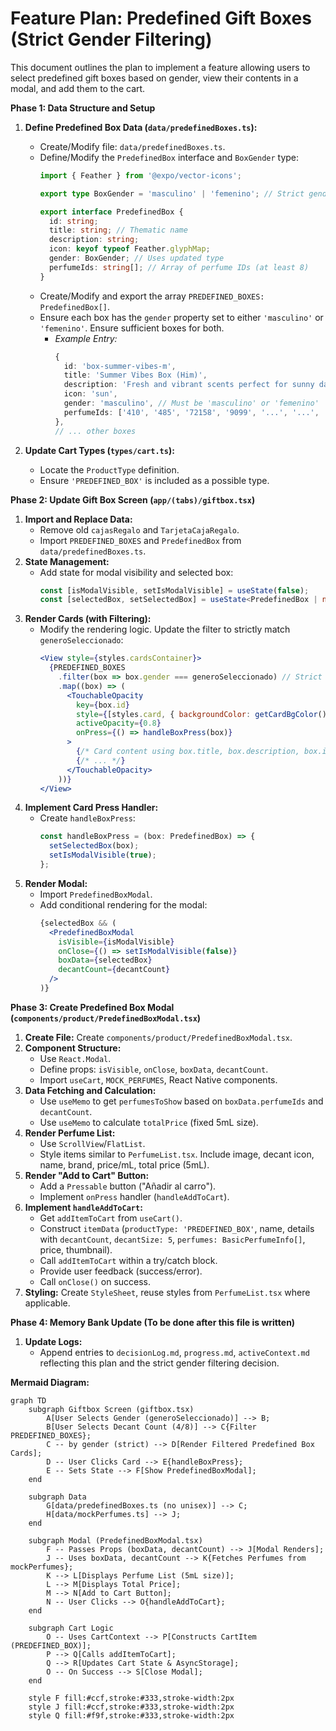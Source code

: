 # Feature Plan: Predefined Gift Boxes (Strict Gender Filtering)

This document outlines the plan to implement a feature allowing users to select predefined gift boxes based on gender, view their contents in a modal, and add them to the cart.

**Phase 1: Data Structure and Setup**

1.  **Define Predefined Box Data (`data/predefinedBoxes.ts`):**
    *   Create/Modify file: `data/predefinedBoxes.ts`.
    *   Define/Modify the `PredefinedBox` interface and `BoxGender` type:
        ```typescript
        import { Feather } from '@expo/vector-icons';

        export type BoxGender = 'masculino' | 'femenino'; // Strict gender type

        export interface PredefinedBox {
          id: string;
          title: string; // Thematic name
          description: string;
          icon: keyof typeof Feather.glyphMap;
          gender: BoxGender; // Uses updated type
          perfumeIds: string[]; // Array of perfume IDs (at least 8)
        }
        ```
    *   Create/Modify and export the array `PREDEFINED_BOXES: PredefinedBox[]`.
    *   Ensure each box has the `gender` property set to either `'masculino'` or `'femenino'`. Ensure sufficient boxes for both.
        *   *Example Entry:*
            ```typescript
            {
              id: 'box-summer-vibes-m',
              title: 'Summer Vibes Box (Him)',
              description: 'Fresh and vibrant scents perfect for sunny days.',
              icon: 'sun',
              gender: 'masculino', // Must be 'masculino' or 'femenino'
              perfumeIds: ['410', '485', '72158', '9099', '...', '...', '...', '...']
            },
            // ... other boxes
            ```

2.  **Update Cart Types (`types/cart.ts`):**
    *   Locate the `ProductType` definition.
    *   Ensure `'PREDEFINED_BOX'` is included as a possible type.

**Phase 2: Update Gift Box Screen (`app/(tabs)/giftbox.tsx`)**

1.  **Import and Replace Data:**
    *   Remove old `cajasRegalo` and `TarjetaCajaRegalo`.
    *   Import `PREDEFINED_BOXES` and `PredefinedBox` from `data/predefinedBoxes.ts`.
2.  **State Management:**
    *   Add state for modal visibility and selected box:
        ```typescript
        const [isModalVisible, setIsModalVisible] = useState(false);
        const [selectedBox, setSelectedBox] = useState<PredefinedBox | null>(null);
        ```
3.  **Render Cards (with Filtering):**
    *   Modify the rendering logic. Update the filter to strictly match `generoSeleccionado`:
        ```jsx
        <View style={styles.cardsContainer}>
          {PREDEFINED_BOXES
            .filter(box => box.gender === generoSeleccionado) // Strict gender match
            .map((box) => (
              <TouchableOpacity
                key={box.id}
                style={[styles.card, { backgroundColor: getCardBgColor() }]}
                activeOpacity={0.8}
                onPress={() => handleBoxPress(box)}
              >
                {/* Card content using box.title, box.description, box.icon */}
                {/* ... */}
              </TouchableOpacity>
            ))}
        </View>
        ```
4.  **Implement Card Press Handler:**
    *   Create `handleBoxPress`:
        ```typescript
        const handleBoxPress = (box: PredefinedBox) => {
          setSelectedBox(box);
          setIsModalVisible(true);
        };
        ```
5.  **Render Modal:**
    *   Import `PredefinedBoxModal`.
    *   Add conditional rendering for the modal:
        ```jsx
        {selectedBox && (
          <PredefinedBoxModal
            isVisible={isModalVisible}
            onClose={() => setIsModalVisible(false)}
            boxData={selectedBox}
            decantCount={decantCount}
          />
        )}
        ```

**Phase 3: Create Predefined Box Modal (`components/product/PredefinedBoxModal.tsx`)**

1.  **Create File:** Create `components/product/PredefinedBoxModal.tsx`.
2.  **Component Structure:**
    *   Use `React.Modal`.
    *   Define props: `isVisible`, `onClose`, `boxData`, `decantCount`.
    *   Import `useCart`, `MOCK_PERFUMES`, React Native components.
3.  **Data Fetching and Calculation:**
    *   Use `useMemo` to get `perfumesToShow` based on `boxData.perfumeIds` and `decantCount`.
    *   Use `useMemo` to calculate `totalPrice` (fixed 5mL size).
4.  **Render Perfume List:**
    *   Use `ScrollView`/`FlatList`.
    *   Style items similar to `PerfumeList.tsx`. Include image, decant icon, name, brand, price/mL, total price (5mL).
5.  **Render "Add to Cart" Button:**
    *   Add a `Pressable` button ("Añadir al carro").
    *   Implement `onPress` handler (`handleAddToCart`).
6.  **Implement `handleAddToCart`:**
    *   Get `addItemToCart` from `useCart()`.
    *   Construct `itemData` (`productType: 'PREDEFINED_BOX'`, name, details with `decantCount`, `decantSize: 5`, `perfumes: BasicPerfumeInfo[]`, price, thumbnail).
    *   Call `addItemToCart` within a try/catch block.
    *   Provide user feedback (success/error).
    *   Call `onClose()` on success.
7.  **Styling:** Create `StyleSheet`, reuse styles from `PerfumeList.tsx` where applicable.

**Phase 4: Memory Bank Update (To be done after this file is written)**

1.  **Update Logs:**
    *   Append entries to `decisionLog.md`, `progress.md`, `activeContext.md` reflecting this plan and the strict gender filtering decision.

**Mermaid Diagram:**

```mermaid
graph TD
    subgraph Giftbox Screen (giftbox.tsx)
        A[User Selects Gender (generoSeleccionado)] --> B;
        B[User Selects Decant Count (4/8)] --> C{Filter PREDEFINED_BOXES};
        C -- by gender (strict) --> D[Render Filtered Predefined Box Cards];
        D -- User Clicks Card --> E{handleBoxPress};
        E -- Sets State --> F[Show PredefinedBoxModal];
    end

    subgraph Data
        G[data/predefinedBoxes.ts (no unisex)] --> C;
        H[data/mockPerfumes.ts] --> J;
    end

    subgraph Modal (PredefinedBoxModal.tsx)
        F -- Passes Props (boxData, decantCount) --> J[Modal Renders];
        J -- Uses boxData, decantCount --> K{Fetches Perfumes from mockPerfumes};
        K --> L[Displays Perfume List (5mL size)];
        L --> M[Displays Total Price];
        M --> N[Add to Cart Button];
        N -- User Clicks --> O{handleAddToCart};
    end

    subgraph Cart Logic
        O -- Uses CartContext --> P[Constructs CartItem (PREDEFINED_BOX)];
        P --> Q[Calls addItemToCart];
        Q --> R[Updates Cart State & AsyncStorage];
        O -- On Success --> S[Close Modal];
    end

    style F fill:#ccf,stroke:#333,stroke-width:2px
    style J fill:#ccf,stroke:#333,stroke-width:2px
    style Q fill:#f9f,stroke:#333,stroke-width:2px